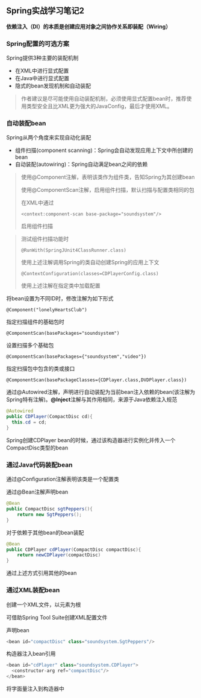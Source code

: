 ## Spring实战学习笔记2

**依赖注入（DI）的本质是创建应用对象之间协作关系即装配（Wiring）**

### Spring配置的可选方案

Spring提供3种主要的装配机制

* 在XML中进行显式配置
* 在Java中进行显式配置
* 隐式的bean发现机制和自动装配

> 作者建议是尽可能使用自动装配机制，必须使用显式配置bean时，推荐使用类型安全且比XML更为强大的JavaConfig，最后才使用XML。

### 自动装配bean

Spring从两个角度来实现自动化装配

* 组件扫描(component scanning)：Spring会自动发现应用上下文中所创建的bean
* 自动装配(autowiring)：Spring自动满足bean之间的依赖

> 使用@Component注解，表明该类作为组件类，告知Spring为其创建bean
>
> 使用@ComponentScan注解，启用组件扫描，默认扫描与配置类相同的包
>
> 在XML中通过
>
> ```
> <context:component-scan base-package="soundsystem"/>
> ```
>
> 启用组件扫描

>测试组件扫描功能时
>
>```
>@RunWith(SpringJUnit4ClassRunner.class)
>```
>
>使用上述注解调用Spring的类自动创建Spring的应用上下文
>
>```
>@ContextConfiguration(classes=CDPlayerConfig.class)
>```
>
>使用上述注解在指定类中加载配置

将bean设置为不同ID时，修改注解为如下形式

```
@Component("lonelyHeartsClub")
```

指定扫描组件的基础包时

```
@ComponentScan(basePackages="soundsystem")
```

设置扫描多个基础包

```
@ComponentScan(basePackages={"soundsystem","video"})
```

指定扫描包中包含的类或接口

```
@ComponentScan(basePackageClasses={CDPlayer.class,DVDPlayer.class})
```

通过@Autowired注解，声明进行自动装配为当前bean注入依赖的bean(该注解为Spring特有注解)。**@Inject**注解与其作用相同，来源于Java依赖注入规范

```java
@Autowired
public CDPlayer(CompactDisc cd){
  this.cd = cd;
}
```

Spring创建CDPlayer bean的时候，通过该构造器进行实例化并传入一个CompactDisc类型的bean

### 通过Java代码装配bean

通过@Configuration注解表明该类是一个配置类

通过@Bean注解声明bean

```java
@Bean
public CompactDisc sgtPeppers(){
    return new SgtPeppers();
}
```

对于依赖于其他bean的bean装配

```java
@Bean
public CDPlayer cdPlayer(CompactDisc compactDisc){
    return newCDPlayer(compactDisc)
}
```

通过上述方式引用其他的bean

### 通过XML装配bean

创建一个XML文件，以<beans>元素为根

可借助Spring Tool Suite创建XML配置文件

声明bean

```java
<bean id="compactDisc" class="soundsystem.SgtPeppers"/>
```

构造器注入bean引用

```java
<bean id="cdPlayer" class="soundsystem.CDPlayer">
  <constructor-arg ref="compactDisc"/>
</bean>
```

将字面量注入到构造器中